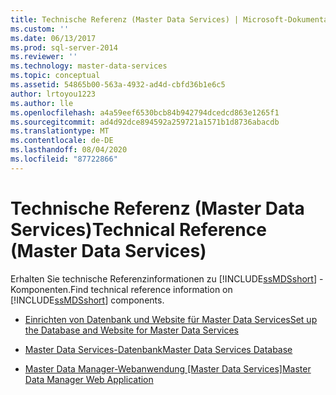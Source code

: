 ```yaml
---
title: Technische Referenz (Master Data Services) | Microsoft-Dokumentation
ms.custom: ''
ms.date: 06/13/2017
ms.prod: sql-server-2014
ms.reviewer: ''
ms.technology: master-data-services
ms.topic: conceptual
ms.assetid: 54865b00-563a-4932-ad4d-cbfd36b1e6c5
author: lrtoyou1223
ms.author: lle
ms.openlocfilehash: a4a59eef6530bcb84b942794dcedcd863e1265f1
ms.sourcegitcommit: ad4d92dce894592a259721a1571b1d8736abacdb
ms.translationtype: MT
ms.contentlocale: de-DE
ms.lasthandoff: 08/04/2020
ms.locfileid: "87722866"
---
```

# <a name="technical-reference-master-data-services"></a><span data-ttu-id="a12bd-102">Technische Referenz (Master Data Services)</span><span class="sxs-lookup"><span data-stu-id="a12bd-102">Technical Reference (Master Data Services)</span></span>
  <span data-ttu-id="a12bd-103">Erhalten Sie technische Referenzinformationen zu [!INCLUDE[ssMDSshort](../includes/ssmdsshort-md.md)] -Komponenten.</span><span class="sxs-lookup"><span data-stu-id="a12bd-103">Find technical reference information on [!INCLUDE[ssMDSshort](../includes/ssmdsshort-md.md)] components.</span></span>  
  
-   [<span data-ttu-id="a12bd-104">Einrichten von Datenbank und Website für Master Data Services</span><span class="sxs-lookup"><span data-stu-id="a12bd-104">Set up the Database and Website for Master Data Services</span></span>](set-up-the-database-and-website-for-master-data-services.md)  
  
-   [<span data-ttu-id="a12bd-105">Master Data Services-Datenbank</span><span class="sxs-lookup"><span data-stu-id="a12bd-105">Master Data Services Database</span></span>](../../2014/master-data-services/master-data-services-database.md)  
  
-   <span data-ttu-id="a12bd-106">[Master Data Manager-Webanwendung [Master Data Services]](../../2014/master-data-services/master-data-manager-web-application.md)</span><span class="sxs-lookup"><span data-stu-id="a12bd-106">[Master Data Manager Web Application](../../2014/master-data-services/master-data-manager-web-application.md)</span></span>  
  
  
